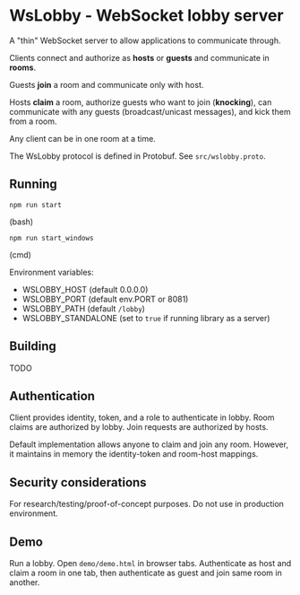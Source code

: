 # WsLobby - WebSocket lobby server

A "thin" WebSocket server to allow applications to communicate through.

Clients connect and authorize as **hosts** or **guests** and communicate in **rooms**. 

Guests **join** a room and communicate only with host. 

Hosts **claim** a room, authorize guests who want to join (**knocking**), can communicate with any guests (broadcast/unicast messages), and kick them from a room.

Any client can be in one room at a time.

The WsLobby protocol is defined in Protobuf. See `src/wslobby.proto`.

## Running

```
npm run start
```

(bash)

```
npm run start_windows
```

(cmd)


Environment variables:

* WSLOBBY_HOST (default 0.0.0.0)
* WSLOBBY_PORT (default env.PORT or 8081)
* WSLOBBY_PATH (default `/lobby`)
* WSLOBBY_STANDALONE (set to `true` if running library as a server)

## Building

TODO

## Authentication

Client provides identity, token, and a role to authenticate in lobby. Room claims are authorized by lobby. Join requests are authorized by hosts.

Default implementation allows anyone to claim and join any room. However, it maintains in memory the identity-token and room-host mappings.

## Security considerations

For research/testing/proof-of-concept purposes. Do not use in production environment.

## Demo

Run a lobby. Open `demo/demo.html` in browser tabs. Authenticate as host and claim a room in one tab, then authenticate as guest and join same room in another.
